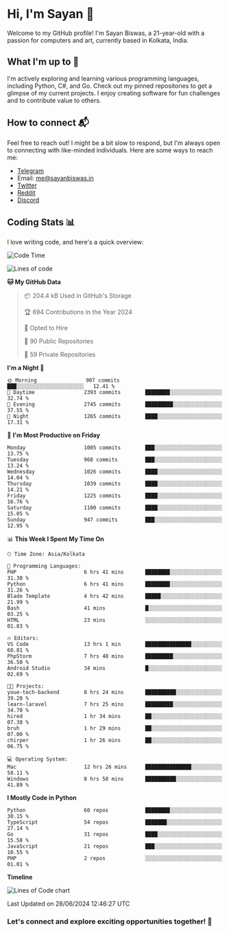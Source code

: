 # Hi, I'm Sayan 👋

Welcome to my GitHub profile! I'm Sayan Biswas, a 21-year-old with a passion for computers and art, currently based in Kolkata, India.

## What I'm up to 🚀

I'm actively exploring and learning various programming languages, including Python, C#, and Go. Check out my pinned repositories to get a glimpse of my current projects. I enjoy creating software for fun challenges and to contribute value to others.

## How to connect 📬

Feel free to reach out! I might be a bit slow to respond, but I'm always open to connecting with like-minded individuals. Here are some ways to reach me:

- [Telegram](https://t.me/dank_as_fuck)
- Email: [me@sayanbiswas.in](mailto:me@sayanbiswas.in)
- [Twitter](https://twitter.com/TheDankDel)
- [Reddit](https://www.reddit.com/user/dank_as_fuck_/)
- [Discord](https://discordapp.com/users/506536929152466945)

## Coding Stats 📊

I love writing code, and here's a quick overview:

<!--START_SECTION:waka-->
![Code Time](http://img.shields.io/badge/Code%20Time-1%2C647%20hrs%2012%20mins-blue)

![Lines of code](https://img.shields.io/badge/From%20Hello%20World%20I%27ve%20Written-5.7%20million%20lines%20of%20code-blue)

**🐱 My GitHub Data** 

> 📦 204.4 kB Used in GitHub's Storage 
 > 
> 🏆 694 Contributions in the Year 2024
 > 
> 💼 Opted to Hire
 > 
> 📜 90 Public Repositories 
 > 
> 🔑 59 Private Repositories 
 > 
**I'm a Night 🦉** 

```text
🌞 Morning                907 commits         ███░░░░░░░░░░░░░░░░░░░░░░   12.41 % 
🌆 Daytime                2393 commits        ████████░░░░░░░░░░░░░░░░░   32.74 % 
🌃 Evening                2745 commits        █████████░░░░░░░░░░░░░░░░   37.55 % 
🌙 Night                  1265 commits        ████░░░░░░░░░░░░░░░░░░░░░   17.31 % 
```
📅 **I'm Most Productive on Friday** 

```text
Monday                   1005 commits        ███░░░░░░░░░░░░░░░░░░░░░░   13.75 % 
Tuesday                  968 commits         ███░░░░░░░░░░░░░░░░░░░░░░   13.24 % 
Wednesday                1026 commits        ████░░░░░░░░░░░░░░░░░░░░░   14.04 % 
Thursday                 1039 commits        ████░░░░░░░░░░░░░░░░░░░░░   14.21 % 
Friday                   1225 commits        ████░░░░░░░░░░░░░░░░░░░░░   16.76 % 
Saturday                 1100 commits        ████░░░░░░░░░░░░░░░░░░░░░   15.05 % 
Sunday                   947 commits         ███░░░░░░░░░░░░░░░░░░░░░░   12.95 % 
```


📊 **This Week I Spent My Time On** 

```text
🕑︎ Time Zone: Asia/Kolkata

💬 Programming Languages: 
PHP                      6 hrs 41 mins       ████████░░░░░░░░░░░░░░░░░   31.30 % 
Python                   6 hrs 41 mins       ████████░░░░░░░░░░░░░░░░░   31.26 % 
Blade Template           4 hrs 42 mins       █████░░░░░░░░░░░░░░░░░░░░   21.99 % 
Bash                     41 mins             █░░░░░░░░░░░░░░░░░░░░░░░░   03.25 % 
HTML                     23 mins             ░░░░░░░░░░░░░░░░░░░░░░░░░   01.83 % 

🔥 Editors: 
VS Code                  13 hrs 1 min        ███████████████░░░░░░░░░░   60.81 % 
PhpStorm                 7 hrs 48 mins       █████████░░░░░░░░░░░░░░░░   36.50 % 
Android Studio           34 mins             █░░░░░░░░░░░░░░░░░░░░░░░░   02.69 % 

🐱‍💻 Projects: 
youe-tech-backend        8 hrs 24 mins       ██████████░░░░░░░░░░░░░░░   39.28 % 
learn-laravel            7 hrs 25 mins       █████████░░░░░░░░░░░░░░░░   34.70 % 
hired                    1 hr 34 mins        ██░░░░░░░░░░░░░░░░░░░░░░░   07.38 % 
bruh                     1 hr 29 mins        ██░░░░░░░░░░░░░░░░░░░░░░░   07.00 % 
chirper                  1 hr 26 mins        ██░░░░░░░░░░░░░░░░░░░░░░░   06.75 % 

💻 Operating System: 
Mac                      12 hrs 26 mins      ███████████████░░░░░░░░░░   58.11 % 
Windows                  8 hrs 58 mins       ██████████░░░░░░░░░░░░░░░   41.89 % 
```

**I Mostly Code in Python** 

```text
Python                   60 repos            ████████░░░░░░░░░░░░░░░░░   30.15 % 
TypeScript               54 repos            ███████░░░░░░░░░░░░░░░░░░   27.14 % 
Go                       31 repos            ████░░░░░░░░░░░░░░░░░░░░░   15.58 % 
JavaScript               21 repos            ███░░░░░░░░░░░░░░░░░░░░░░   10.55 % 
PHP                      2 repos             ░░░░░░░░░░░░░░░░░░░░░░░░░   01.01 % 
```



**Timeline**

![Lines of Code chart](https://raw.githubusercontent.com/Dank-del/Dank-del/main/assets/bar_graph.png)


 Last Updated on 28/06/2024 12:46:27 UTC
<!--END_SECTION:waka-->

### Let's connect and explore exciting opportunities together! 🚀
